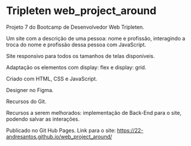 # Tripleten web_project_around

Projeto 7 do Bootcamp de Desenvolvedor Web Tripleten.

Um site com a descrição de uma pessoa: nome e profissão, interagindo a troca do nome e profissão dessa pessoa com JavaScript.

Site responsivo para todos os tamanhos de telas disponíveis.

Adaptação os elementos com display: flex e display: grid.

Criado com HTML, CSS e JavaScript.

Designer no Figma.

Recursos do Git.

Recursos a serem melhorados:
implementação de Back-End para o site, podendo salvar as interações.

Publicado no Git Hub Pages.
Link para o site: https://22-andresantos.github.io/web_project_around/
